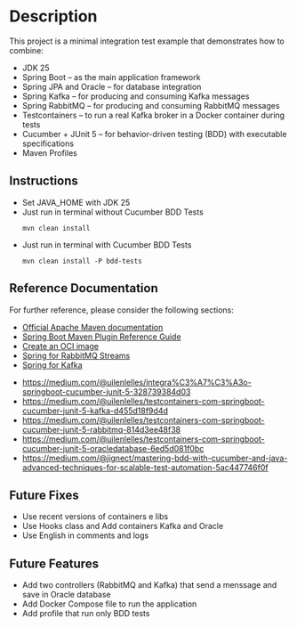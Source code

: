 # Description

This project is a minimal integration test example that demonstrates how to combine:
- JDK 25 
- Spring Boot – as the main application framework
- Spring JPA and Oracle – for database integration
- Spring Kafka – for producing and consuming Kafka messages
- Spring RabbitMQ – for producing and consuming RabbitMQ messages
- Testcontainers – to run a real Kafka broker in a Docker container during tests
- Cucumber + JUnit 5 – for behavior-driven testing (BDD) with executable specifications
- Maven Profiles

## Instructions
- Set JAVA_HOME with JDK 25
- Just run in terminal without Cucumber BDD Tests
	```
	mvn clean install
	```
- Just run in terminal with Cucumber BDD Tests
	```
	mvn clean install -P bdd-tests
	```

## Reference Documentation
For further reference, please consider the following sections:

* [Official Apache Maven documentation](https://maven.apache.org/guides/index.html)
* [Spring Boot Maven Plugin Reference Guide](https://docs.spring.io/spring-boot/3.5.6/maven-plugin)
* [Create an OCI image](https://docs.spring.io/spring-boot/3.5.6/maven-plugin/build-image.html)
* [Spring for RabbitMQ Streams](https://docs.spring.io/spring-amqp/reference/stream.html)
* [Spring for Kafka](https://docs.spring.io/spring-kafka/reference/index.html)

- https://medium.com/@uilenlelles/integra%C3%A7%C3%A3o-springboot-cucumber-junit-5-328739384d03
- https://medium.com/@uilenlelles/testcontainers-com-springboot-cucumber-junit-5-kafka-d455d18f9d4d
- https://medium.com/@uilenlelles/testcontainers-com-springboot-cucumber-junit-5-rabbitmq-814d3ee48f38
- https://medium.com/@uilenlelles/testcontainers-com-springboot-cucumber-junit-5-oracledatabase-6ed5d081f0bc
- https://medium.com/@jignect/mastering-bdd-with-cucumber-and-java-advanced-techniques-for-scalable-test-automation-5ac447746f0f

## Future Fixes
* Use recent versions of containers e libs
* Use Hooks class and Add containers Kafka and Oracle
* Use English in comments and logs

## Future Features
* Add two controllers (RabbitMQ and Kafka) that send a menssage and save in Oracle database
* Add Docker Compose file to run the application
* Add profile that run only BDD tests